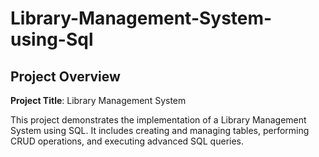 # Library-Management-System-using-Sql

## Project Overview

**Project Title**: Library Management System   

This project demonstrates the implementation of a Library Management System using SQL. It includes creating and managing tables, performing CRUD operations, and executing advanced SQL queries.

